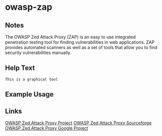 # owasp-zap

Notes
-------
The OWASP Zed Attack Proxy (ZAP) is an easy to use integrated penetration testing tool for finding vulnerabilities in web applications. ZAP provides automated scanners as well as a set of tools that allow you to find security vulnerabilities manually. 

Help Text
-------
```
This is a graphical tool
```

Example Usage
-------

Links
-------
[OWASP Zed Attack Proxy Project](https://www.owasp.org/index.php/OWASP_Zed_Attack_Proxy_Project)
[OWASP Zed Attack Proxy Sourceforge](http://sourceforge.net/projects/zaproxy/)
[OWASP Zed Attack Proxy Google Project](https://code.google.com/p/zaproxy/)

